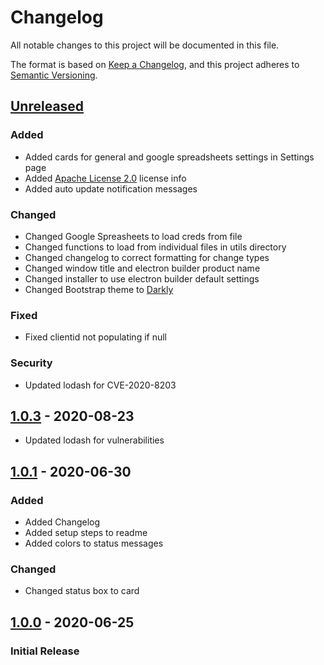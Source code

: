 # Changelog
All notable changes to this project will be documented in this file.

The format is based on [Keep a Changelog](https://keepachangelog.com/en/1.0.0/),
and this project adheres to [Semantic Versioning](https://semver.org/spec/v2.0.0.html).

## [Unreleased]
<!-- _No unreleased changes_ -->
### Added
- Added cards for general and google spreadsheets settings in Settings page
- Added [Apache License 2.0](https://choosealicense.com/licenses/apache-2.0/) license info
- Added auto update notification messages

### Changed
- Changed Google Spreasheets to load creds from file
- Changed functions to load from individual files in utils directory
- Changed changelog to correct formatting for change types 
- Changed window title and electron builder product name
- Changed installer to use electron builder default settings
- Changed Bootstrap theme to [Darkly](https://bootswatch.com/darkly/) 

### Fixed
- Fixed clientid not populating if null

### Security
- Updated lodash for CVE-2020-8203

## [1.0.3] - 2020-08-23
- Updated lodash for vulnerabilities

## [1.0.1] - 2020-06-30
### Added
- Added Changelog
- Added setup steps to readme
- Added colors to status messages

### Changed
- Changed status box to card 

## [1.0.0] - 2020-06-25
### Initial Release

[1.0.3]: https://github.com/VariXx/varibot-twitch-js/tree/v1.0.3
[1.0.1]: https://github.com/VariXx/varibot-twitch-js/tree/v1.0.1
[1.0.0]: https://github.com/VariXx/varibot-twitch-js/tree/v1.0.0
[Unreleased]: https://github.com/VariXx/varibot-twitch-js/compare/master...develop
